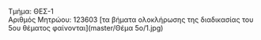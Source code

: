 Τμήμα: ΘΕΣ-1  
Αριθμός Μητρώου: 123603
[τα βήματα ολοκλήρωσης της διαδικασίας του 5ου θέματος φαίνονται](master/Θέμα 5ο/1.jpg)
